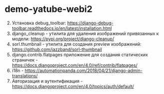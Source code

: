 # demo-yatube-webi2
2. Установка debug_toolbar: https://django-debug-toolbar.readthedocs.io/en/latest/installation.html
3. django_cleanup - утилита для удаления изображений привязанных к модели: https://pypi.org/project/django-cleanup/
4. sorl.thumbnail - утилита для создания preview изображений: https://github.com/jazzband/sorl-thumbnail
5. django.contrib.flatpages приложение для создания статических страничек - https://docs.djangoproject.com/en/4.0/ref/contrib/flatpages/
6. i18n - https://automationpanda.com/2018/04/21/django-admin-translations/
7. Авторизация и аутентификация - https://docs.djangoproject.com/en/4.0/topics/auth/default/
